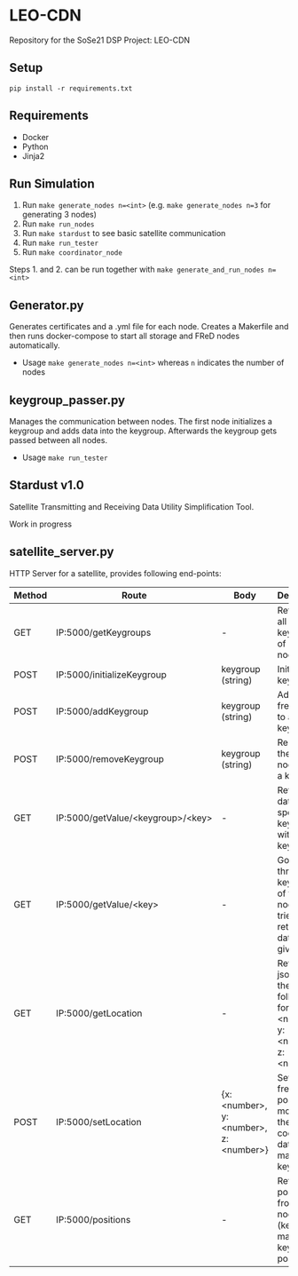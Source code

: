 # LEO-CDN

Repository for the SoSe21 DSP Project: LEO-CDN

## Setup

`pip install -r requirements.txt`

## Requirements

- Docker
- Python
- Jinja2

## Run Simulation

1. Run `make generate_nodes n=<int>` (e.g. `make generate_nodes n=3` for generating 3 nodes)
2. Run `make run_nodes`
3. Run `make stardust` to see basic satellite communication
4. Run `make run_tester`
5. Run `make coordinator_node`

Steps 1. and 2. can be run together with `make generate_and_run_nodes n=<int>`

## Generator.py

Generates certificates and a .yml file for each node. Creates a Makerfile and then runs docker-compose to start all storage and FReD nodes automatically.

- Usage `make generate_nodes n=<int>` whereas `n` indicates the number of nodes

## keygroup_passer.py

Manages the communication between nodes. The first node initializes a keygroup and adds data into the keygroup. Afterwards the keygroup gets passed between all nodes.

- Usage `make run_tester`

## Stardust v1.0

Satellite Transmitting and Receiving Data Utility Simplification Tool.

Work in progress

## satellite_server.py

HTTP Server for a satellite, provides following end-points:

| Method | Route                                   | Body                                             | Description                                                                                |
| ------ | --------------------------------------- | ------------------------------------------------ | ------------------------------------------------------------------------------------------ |
| GET    | IP:5000/getKeygroups                    | -                                                | Retrieves all keygroups of a fred node                                                     |
| POST   | IP:5000/initializeKeygroup              | keygroup (string)                                | Initializes a keygroup                                                                     |
| POST   | IP:5000/addKeygroup                     | keygroup (string)                                | Adds the fred node to a keygroup                                                           |
| POST   | IP:5000/removeKeygroup                  | keygroup (string)                                | Removes the fred node from a keygroup                                                      |
| GET    | IP:5000/getValue/&lt;keygroup>/&lt;key> | -                                                | Retrieves data from a specific keygroup with a given key                                   |
| GET    | IP:5000/getValue/&lt;key>               | -                                                | Goes through all keygroups of the fred node and tries to retrieve data with a given key    |
| GET    | IP:5000/getLocation                     | -                                                | Returns a json with the following format: {x: &lt;number>, y: &lt;number>, z: &lt;number>} |
| POST   | IP:5000/setLocation                     | {x: &lt;number>, y: &lt;number>, z: &lt;number>} | Sets the fred node's position by modifying the node coordinate data in the manage keygroup |
| GET    | IP:5000/positions                       | -                                                | Returns the position from all nodes (keygroup: manage, key: positions)                     |
